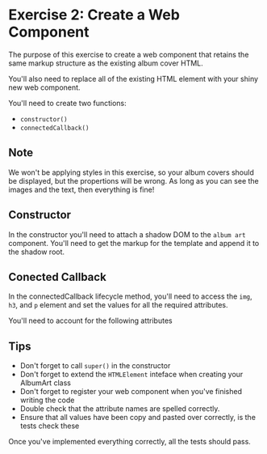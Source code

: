 # Exercise 2: Create a Web Component

The purpose of this exercise to create a web component that retains the same markup structure as the existing album cover HTML.

You'll also need to replace all of the existing HTML element with your shiny new web component.

You'll need to create two functions:

- `constructor()`
- `connectedCallback()`

## Note

We won't be applying styles in this exercise, so your album covers should be displayed, but the propertions will be wrong. As long as you can see the images and the text, then everything is fine!

## Constructor

In the constructor you'll need to attach a shadow DOM to the `album art` component. You'll need to get the markup for the template and append it to the shadow root.

## Conected Callback

In the connectedCallback lifecycle method, you'll need to access the `img`, `h3`, and `p` element and set the values for all the required attributes.

You'll need to account for the following attributes

## Tips

- Don't forget to call `super()` in the constructor
- Don't forget to extend the `HTMLElement` inteface when creating your AlbumArt class
- Don't forget to register your web component when you've finished writing the code
- Double check that the attribute names are spelled correctly.
- Ensure that all values have been copy and pasted over correctly, is the tests check these

Once you've implemented everything correctly, all the tests should pass.
